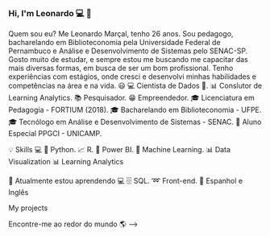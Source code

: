 ### Hi, I'm Leonardo 💻 👋

Quem sou eu?
Me Leonardo Marçal, tenho 26 anos. Sou pedagogo, bacharelando em Biblioteconomia pela Universidade Federal de Pernambuco e Análise e Desenvolvimento de Sistemas pelo SENAC-SP. Gosto muito de estudar, e sempre estou me buscando me capacitar das mais diversas formas, em busca de ser um bom profissional. 
Tenho experiências com estágios, onde cresci e desenvolvi minhas habilidades e competências na área e na vida. 
😃 💻 Cientista de Dados 🥰.
📊 Conslutor de Learning Analytics.
📚 Pesquisador.
😁 Empreendedor.
🎓 Licenciatura em Pedagogia - FORTIUM (2018).
🎓 Bacharelando em Biblioteconomia - UFPE.
🎓 Tecnólogo em Análise e Desenvolvimento de Sistemas - SENAC.
🍾 Aluno Especial PPGCI - UNICAMP.

💡 Skills 💻
🐍 Python.
📈 R.
🧮 Power BI.
🔮 Machine Learning.
📊 Data Visualization
📊 Learning Analytics

🔋 Atualmente estou aprendendo  💻
🗄 SQL.
➿ Front-end.
🔅 Espanhol e Inglês

My projects


Encontre-me ao redor do mundo 🌎
-->
